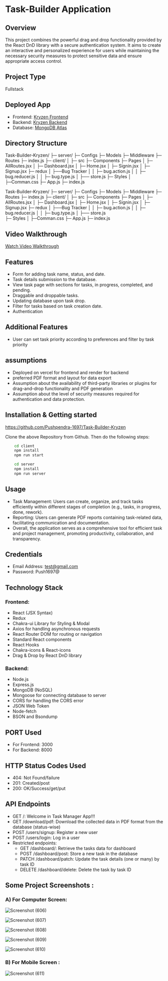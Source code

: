 # Task-Builder Application

## Overview
This project combines the powerful drag and drop functionality provided by the React DnD library with a secure authentication system. It aims to create an interactive and personalized experience for users while maintaining the necessary security measures to protect sensitive data and ensure appropriate access control.

## Project Type
Fullstack

## Deployed App
- Frontend: [Kryzen Frontend](https://kryzen-mocha.vercel.app)
- Backend: [Kryzen Backend](https://kryzen-server.onrender.com)
- Database: [MongoDB Atlas](mongodb+srv://pushpendra:push@cluster0.zr7oie4.mongodb.net/kryzen?retryWrites=true&w=majority&appName=Cluster0)

## Directory Structure
Task-Builder-Kryzen/
├─ server/
├─ Configs
├─ Models
├─ Middleware
├─ Routes
├─ index.js
├─ client/
│ ├─ src
├─ Components
├─ Pages
│ ├─ AllRoutes.jsx
│ ├─ Dashboard.jsx
│ ├─ Home.jsx
│ ├─ Signin.jsx
│ ├─ Signup.jsx
├─ redux
│ ├──Bug Tracker
│ │ ├─ bug.action.js
│ │ ├─ bug.reducer.js
│ │ ├─ bug.type.js
│ ├── store.js
├─ Styles
│ ├─Comman.css
├─ App.js
├─ index.js


Task-Builder-Kryzen/
├─ server/
     ├─ Configs
     ├─ Models
     ├─ Middleware
     ├─ Routes
     ├─ index.js
├─ client/
│  ├─ src
      ├─ Components
      ├─ Pages
      │     ├─ AllRoutes.jsx
      │     ├─ Dashboard.jsx
      │     ├─ Home.jsx
      │     ├─ Signin.jsx
      │     ├─ Signup.jsx
      ├─ redux
      │      ├──Bug Tracker
      │      │    ├─ bug.action.js
      │      │    ├─ bug.reducer.js
      │      │    ├─ bug.type.js
      │      ├── store.js      
      ├─ Styles 
      │     ├─Comman.css
      ├─  App.js
      ├─  index.js


## Video Walkthrough
[Watch Video Walkthrough](https://drive.google.com/file/d/137uhzNo1mEZBcVj-LZCo2kaYq1eRuLuc/view?usp=drive_link)


## Features
- Form for adding task name, status, and date.
- Task details submission to the database.
- View task page with sections for tasks, in progress, completed, and pending.
- Draggable and droppable tasks.
- Updating database upon task drop.
- Filter for tasks based on task creation date.
- Authentication

## Additional Features
- User can set task priority according to preferences and filter by task priority

## assumptions
- Deployed on vercel for frontend and render for backend
- preferred PDF format and layout for data export
- Assumption about the availability of third-party libraries or plugins for drag-and-drop functionality and PDF generation
- Assumption about the level of security measures required for authentication and data protection.

## Installation & Getting started

https://github.com/Pushpendra-1697/Task-Builder-Kryzen

Clone the above Repository from Github. Then do the following steps:

```bash
    cd client
    npm install
    npm run start

    cd server
    npm install
    npm run server
```
## Usage
- Task Management: Users can create, organize, and track tasks efficiently within different stages of completion (e.g., tasks, in progress, done, rework).
- Reporting: Users can generate PDF reports containing task-related data, facilitating communication and documentation.
- Overall, the application serves as a comprehensive tool for efficient task and project management, promoting productivity, collaboration, and transparency.

## Credentials
- Email Address: test@gmail.com
- Password: Push1697@

## Technology Stack
### Frontend:
- React (JSX Syntax)
- Redux
- Chakra-ui Library for Styling & Modal
- Axios for handling asynchronous requests
- React Router DOM for routing or navigation
- Standard React components
- React Hooks
- Chakra-icons & React-icons
- Drag & Drop by React DnD library

### Backend:
- Node.js
- Express.js
- MongoDB (NoSQL)
- Mongoose for connecting database to server
- CORS for handling the CORS error
- JSON Web Token
- Node-fetch
- BSON and Bsondump

## PORT Used
- For Frontend: 3000
- For Backend: 8000

## HTTP Status Codes Used
- 404: Not Found/failure
- 201: Created/post
- 200: OK/Success/get/put

## API Endpoints
- GET /: Welcome in Task Manager App!!!
- GET /download/pdf: Download the collected data in PDF format from the database (status-wise)
- POST /users/signup: Register a new user
- POST /users/login: Log in a user
- Restricted endpoints:
  - GET /dashboard/: Retrieve the tasks data for dashboard
  - POST /dashboard/post: Store a new task in the database
  - PATCH /dashboard/patch: Update the task details (one or many) by task ID
  - DELETE /dashboard/delete: Delete the task by task ID


## Some Project Screenshots :
### A) For Computer Screen:
![Screenshot (606)](https://github.com/Pushpendra-1697/Task-Builder-Kryzen/assets/104748364/ff85d3fd-a703-4fa0-97d8-471a6ab04c40)

![Screenshot (607)](https://github.com/Pushpendra-1697/Task-Builder-Kryzen/assets/104748364/57e85a20-f54d-40a2-a8aa-45d24296d8de)

![Screenshot (608)](https://github.com/Pushpendra-1697/Task-Builder-Kryzen/assets/104748364/6384cb76-9255-474e-b824-f11c553f4d60)

![Screenshot (609)](https://github.com/Pushpendra-1697/Task-Builder-Kryzen/assets/104748364/58c6eaaa-a598-497e-b465-510ab620337e)

![Screenshot (610)](https://github.com/Pushpendra-1697/Task-Builder-Kryzen/assets/104748364/5948c0d0-0d4a-4a85-b10e-9c86f0cfef69)

### B) For Mobile Screen :
![Screenshot (611)](https://github.com/Pushpendra-1697/Task-Builder-Kryzen/assets/104748364/2b9ae15a-e00a-4d88-9859-a024a5767a27)
